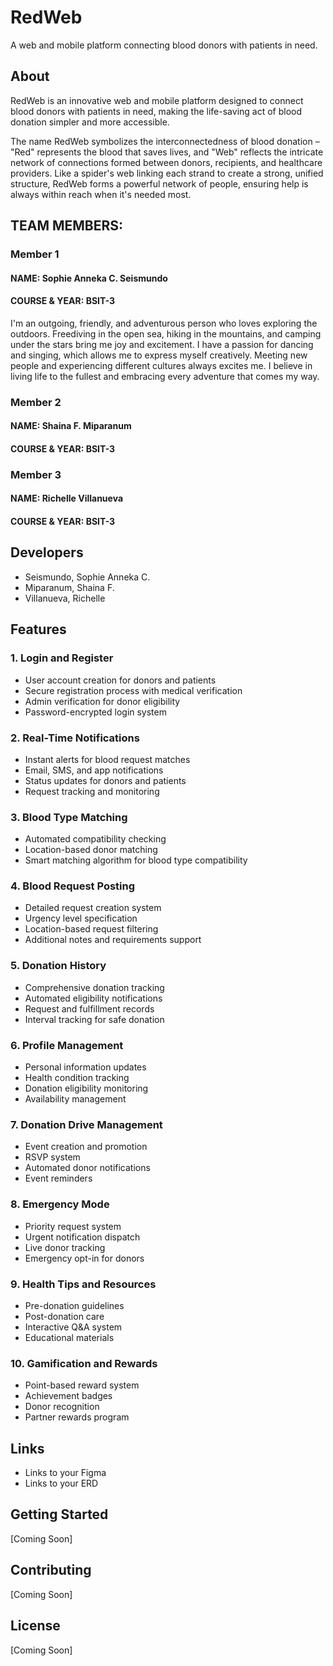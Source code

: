 
# RedWeb

A web and mobile platform connecting blood donors with patients in need.

## About
RedWeb is an innovative web and mobile platform designed to connect blood donors with patients in need, making the life-saving act of blood donation simpler and more accessible. 

The name RedWeb symbolizes the interconnectedness of blood donation – "Red" represents the blood that saves lives, and "Web" reflects the intricate network of connections formed between donors, recipients, and healthcare providers. Like a spider's web linking each strand to create a strong, unified structure, RedWeb forms a powerful network of people, ensuring help is always within reach when it's needed most.

## TEAM MEMBERS:
### Member 1
#### NAME: Sophie Anneka C. Seismundo
#### COURSE & YEAR: BSIT-3

I'm an outgoing, friendly, and adventurous person who loves exploring the outdoors. 
Freediving in the open sea, hiking in the mountains, and camping under the stars bring me joy and excitement.
I have a passion for dancing and singing, which allows me to express myself creatively. 
Meeting new people and experiencing different cultures always excites me. 
I believe in living life to the fullest and embracing every adventure that comes my way.

### Member 2
#### NAME: Shaina F. Miparanum
#### COURSE & YEAR: BSIT-3

### Member 3
#### NAME: Richelle Villanueva
#### COURSE & YEAR: BSIT-3

## Developers
- Seismundo, Sophie Anneka C.
- Miparanum, Shaina F.
- Villanueva, Richelle

## Features

### 1. Login and Register
- User account creation for donors and patients
- Secure registration process with medical verification
- Admin verification for donor eligibility
- Password-encrypted login system

### 2. Real-Time Notifications
- Instant alerts for blood request matches
- Email, SMS, and app notifications
- Status updates for donors and patients
- Request tracking and monitoring

### 3. Blood Type Matching
- Automated compatibility checking
- Location-based donor matching
- Smart matching algorithm for blood type compatibility

### 4. Blood Request Posting
- Detailed request creation system
- Urgency level specification
- Location-based request filtering
- Additional notes and requirements support

### 5. Donation History
- Comprehensive donation tracking
- Automated eligibility notifications
- Request and fulfillment records
- Interval tracking for safe donation

### 6. Profile Management
- Personal information updates
- Health condition tracking
- Donation eligibility monitoring
- Availability management

### 7. Donation Drive Management
- Event creation and promotion
- RSVP system
- Automated donor notifications
- Event reminders

### 8. Emergency Mode
- Priority request system
- Urgent notification dispatch
- Live donor tracking
- Emergency opt-in for donors

### 9. Health Tips and Resources
- Pre-donation guidelines
- Post-donation care
- Interactive Q&A system
- Educational materials

### 10. Gamification and Rewards
- Point-based reward system
- Achievement badges
- Donor recognition
- Partner rewards program

## Links
- Links to your Figma
- Links to your ERD

## Getting Started
[Coming Soon]


## Contributing
[Coming Soon]

## License
[Coming Soon]
